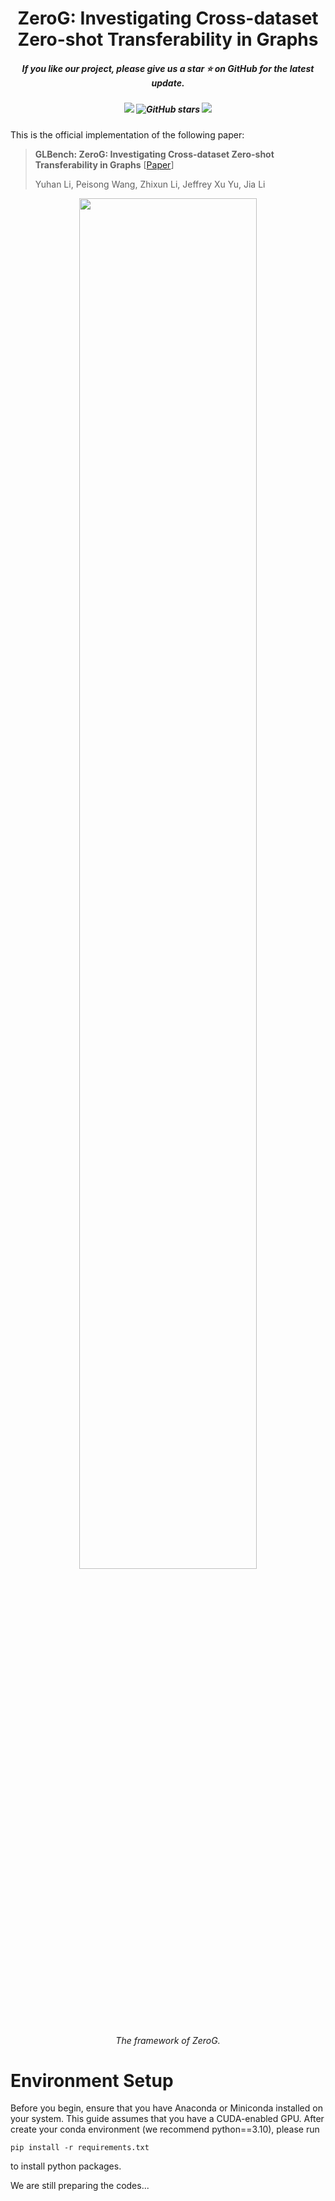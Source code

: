 <h1 align="center"> ZeroG: Investigating Cross-dataset Zero-shot Transferability in Graphs </a></h2>
<h5 align="center"> If you like our project, please give us a star ⭐ on GitHub for the latest update.</h5>

<h5 align="center">

 ![](https://img.shields.io/badge/DSAIL%40HKUST-8A2BE2) ![GitHub stars](https://img.shields.io/github/stars/NineAbyss/ZeroG.svg) ![](https://img.shields.io/badge/license-MIT-blue) 

</h5>

This is the official implementation of the following paper: 
> **GLBench: ZeroG: Investigating Cross-dataset Zero-shot Transferability in Graphs** [[Paper](https://arxiv.org/abs/2402.11235)]
> 
> Yuhan Li, Peisong Wang, Zhixun Li, Jeffrey Xu Yu, Jia Li


<p align="center"><img width="75%" src="images/ZeroG.png" /></p>
<p align="center"><em>The framework of ZeroG.</em></p>

# Environment Setup
Before you begin, ensure that you have Anaconda or Miniconda installed on your system. This guide assumes that you have a CUDA-enabled GPU.
After create your conda environment (we recommend python==3.10), please run 
```
pip install -r requirements.txt
```
to install python packages.

We are still preparing the codes...
